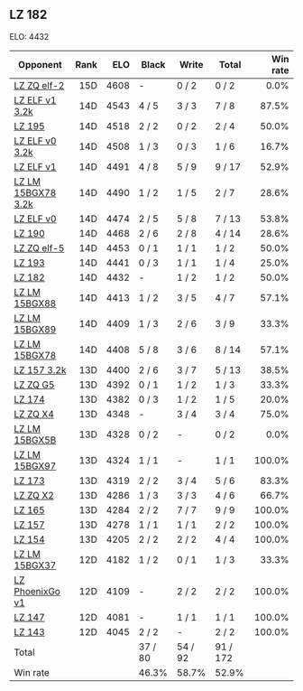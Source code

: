 ## LZ 182 ##

ELO: 4432

Opponent | Rank | ELO | Black | Write | Total | Win rate
---------|-----:|----:|-------|-------|-------|-------:
[LZ ZQ elf-2](LZ%20ZQ%20elf-2.md) | 15D | 4608 | - | 0 / 2 | 0 / 2 | 0.0%
[LZ ELF v1 3.2k](LZ%20ELF%20v1%203.2k.md) | 14D | 4543 | 4 / 5 | 3 / 3 | 7 / 8 | 87.5%
[LZ 195](LZ%20195.md) | 14D | 4518 | 2 / 2 | 0 / 2 | 2 / 4 | 50.0%
[LZ ELF v0 3.2k](LZ%20ELF%20v0%203.2k.md) | 14D | 4508 | 1 / 3 | 0 / 3 | 1 / 6 | 16.7%
[LZ ELF v1](LZ%20ELF%20v1.md) | 14D | 4491 | 4 / 8 | 5 / 9 | 9 / 17 | 52.9%
[LZ LM 15BGX78 3.2k](LZ%20LM%2015BGX78%203.2k.md) | 14D | 4490 | 1 / 2 | 1 / 5 | 2 / 7 | 28.6%
[LZ ELF v0](LZ%20ELF%20v0.md) | 14D | 4474 | 2 / 5 | 5 / 8 | 7 / 13 | 53.8%
[LZ 190](LZ%20190.md) | 14D | 4468 | 2 / 6 | 2 / 8 | 4 / 14 | 28.6%
[LZ ZQ elf-5](LZ%20ZQ%20elf-5.md) | 14D | 4453 | 0 / 1 | 1 / 1 | 1 / 2 | 50.0%
[LZ 193](LZ%20193.md) | 14D | 4441 | 0 / 3 | 1 / 1 | 1 / 4 | 25.0%
[LZ 182](LZ%20182.md) | 14D | 4432 | - | 1 / 2 | 1 / 2 | 50.0%
[LZ LM 15BGX88](LZ%20LM%2015BGX88.md) | 14D | 4413 | 1 / 2 | 3 / 5 | 4 / 7 | 57.1%
[LZ LM 15BGX89](LZ%20LM%2015BGX89.md) | 14D | 4409 | 1 / 3 | 2 / 6 | 3 / 9 | 33.3%
[LZ LM 15BGX78](LZ%20LM%2015BGX78.md) | 14D | 4408 | 5 / 8 | 3 / 6 | 8 / 14 | 57.1%
[LZ 157 3.2k](LZ%20157%203.2k.md) | 13D | 4400 | 2 / 6 | 3 / 7 | 5 / 13 | 38.5%
[LZ ZQ G5](LZ%20ZQ%20G5.md) | 13D | 4392 | 0 / 1 | 1 / 2 | 1 / 3 | 33.3%
[LZ 174](LZ%20174.md) | 13D | 4382 | 0 / 3 | 1 / 2 | 1 / 5 | 20.0%
[LZ ZQ X4](LZ%20ZQ%20X4.md) | 13D | 4348 | - | 3 / 4 | 3 / 4 | 75.0%
[LZ LM 15BGX5B](LZ%20LM%2015BGX5B.md) | 13D | 4328 | 0 / 2 | - | 0 / 2 | 0.0%
[LZ LM 15BGX97](LZ%20LM%2015BGX97.md) | 13D | 4324 | 1 / 1 | - | 1 / 1 | 100.0%
[LZ 173](LZ%20173.md) | 13D | 4319 | 2 / 2 | 3 / 4 | 5 / 6 | 83.3%
[LZ ZQ X2](LZ%20ZQ%20X2.md) | 13D | 4286 | 1 / 3 | 3 / 3 | 4 / 6 | 66.7%
[LZ 165](LZ%20165.md) | 13D | 4284 | 2 / 2 | 7 / 7 | 9 / 9 | 100.0%
[LZ 157](LZ%20157.md) | 13D | 4278 | 1 / 1 | 1 / 1 | 2 / 2 | 100.0%
[LZ 154](LZ%20154.md) | 13D | 4205 | 2 / 2 | 2 / 2 | 4 / 4 | 100.0%
[LZ LM 15BGX37](LZ%20LM%2015BGX37.md) | 12D | 4182 | 1 / 2 | 0 / 1 | 1 / 3 | 33.3%
[LZ PhoenixGo v1](LZ%20PhoenixGo%20v1.md) | 12D | 4109 | - | 2 / 2 | 2 / 2 | 100.0%
[LZ 147](LZ%20147.md) | 12D | 4081 | - | 1 / 1 | 1 / 1 | 100.0%
[LZ 143](LZ%20143.md) | 12D | 4045 | 2 / 2 | - | 2 / 2 | 100.0%
Total | | | 37 / 80 | 54 / 92 | 91 / 172 | 
Win rate| | | 46.3% | 58.7% | 52.9% | 
